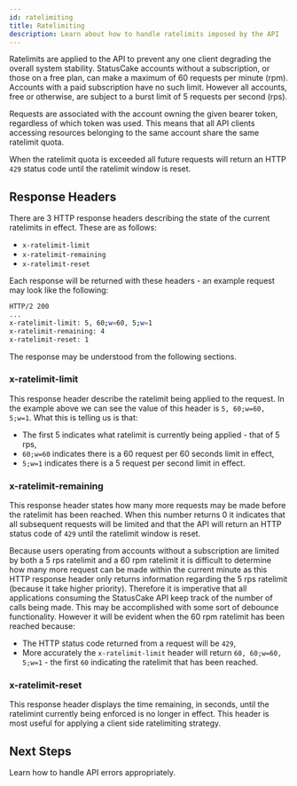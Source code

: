 ```yaml
---
id: ratelimiting
title: Ratelimiting
description: Learn about how to handle ratelimits imposed by the API
---
```


Ratelimits are applied to the API to prevent any one client degrading the
overall system stability. StatusCake accounts without a subscription, or those
on a free plan, can make a maximum of 60 requests per minute (rpm). Accounts
with a paid subscription have no such limit. However all accounts, free or
otherwise, are subject to a burst limit of 5 requests per second (rps).

Requests are associated with the account owning the given bearer token,
regardless of which token was used. This means that all API clients accessing
resources belonging to the same account share the same ratelimit quota.

When the ratelimit quota is exceeded all future requests will return an HTTP
`429` status code until the ratelimit window is reset.

## Response Headers

There are 3 HTTP response headers describing the state of the current ratelimits
in effect. These are as follows:

- `x-ratelimit-limit`
- `x-ratelimit-remaining`
- `x-ratelimit-reset`

Each response will be returned with these headers - an example request may look
like the following:

```bash title="Example response"
HTTP/2 200
...
x-ratelimit-limit: 5, 60;w=60, 5;w=1
x-ratelimit-remaining: 4
x-ratelimit-reset: 1
```

The response may be understood from the following sections.

### x-ratelimit-limit

This response header describe the ratelimit being applied to the request. In the
example above we can see the value of this header is `5, 60;w=60, 5;w=1`.  What
this is telling us is that:

- The first 5 indicates what ratelimit is currently being applied - that of 5
  rps,
- `60;w=60` indicates there is a 60 request per 60 seconds limit in effect,
- `5;w=1` indicates there is a 5 request per second limit in effect.

### x-ratelimit-remaining

This response header states how many more requests may be made before the
ratelimit has been reached. When this number returns 0 it indicates that all
subsequent requests will be limited and that the API will return an HTTP status
code of `429` until the ratelimit window is reset.

Because users operating from accounts without a subscription are limited by both
a 5 rps ratelimit and a 60 rpm ratelimit it is difficult to determine how many
more request can be made within the current minute as this HTTP response header
only returns information regarding the 5 rps ratelimit (because it take higher
priority). Therefore it is imperative that all applications consuming the
StatusCake API keep track of the number of calls being made. This may be
accomplished with some sort of debounce functionality. However it will be
evident when the 60 rpm ratelimit has been reached because:

- The HTTP status code returned from a request will be `429`,
- More accurately the `x-ratelimit-limit` header will return `60, 60;w=60,
  5;w=1` - the first `60` indicating the ratelimit that has been reached.

### x-ratelimit-reset

This response header displays the time remaining, in seconds, until the
ratelimint currently being enforced is no longer in effect. This header is most
useful for applying a client side ratelimiting strategy.

## Next Steps

Learn how to handle API errors appropriately.
